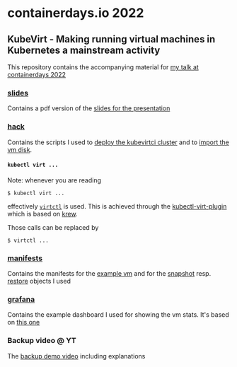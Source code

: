 # containerdays.io 2022

## KubeVirt - Making running virtual machines in Kubernetes a mainstream activity

This repository contains the accompanying material for [my talk at containerdays 2022](https://www.containerdays.io/agenda/conferenceday2/#kubevirt-making-running-virtual-machines-in-a-kubernetes-cluster-a-mainstream-activity)

### [slides](./slides/)

Contains a pdf version of the [slides for the presentation](./slides/containerdays.io%20-%20KubeVirt%20-%20making%20running%20virtual%20machines%20in%20a%20kubernetes%20cluster%20a%20mainstream%20activity.pdf)

### [hack](./hack/)

Contains the scripts I used to [deploy the kubevirtci cluster](./hack/deploy-kubevirt-on-kubevirtci.sh) and to [import the vm disk](./hack/import-vm-image.sh).

#### `kubectl virt ...`

Note: whenever you are reading 

```shell
$ kubectl virt ...
```

effectively [`virtctl`](https://kubevirt.io/user-guide/operations/virtctl_client_tool/) is used. This is achieved through the [kubectl-virt-plugin](https://github.com/kubevirt/kubectl-virt-plugin) which is based on [krew](https://krew.sigs.k8s.io/).

Those calls can be replaced by

```shell
$ virtctl ...
```

### [manifests](./manifests/)

Contains the manifests for the [example vm](./manifests/windows-xp-vm.yaml) and for the [snapshot](./manifests/snapshot.yaml) resp. [restore](./manifests/restore-snapshot.yaml) objects I used

### [grafana](./grafana/)

Contains the example dashboard I used for showing the vm stats. It's based on [this one](https://grafana.com/grafana/dashboards/11748-kubevirt/)

### Backup video @ YT

The [backup demo video](https://youtu.be/5frqhRJXFIM) including explanations
